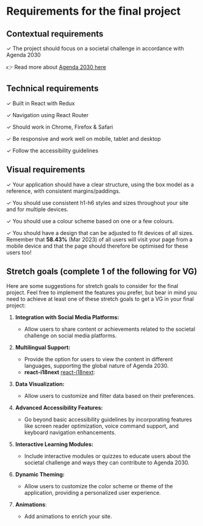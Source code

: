 # Requirements for the final project

## Contextual requirements

✓ The project should focus on a societal challenge in accordance with Agenda 2030

👉 Read more about [Agenda 2030 here](https://sdgs.un.org/2030agenda)


## Technical requirements

✓ Built in React with Redux

✓ Navigation using React Router 

✓ Should work in Chrome, Firefox & Safari

✓ Be responsive and work well on mobile, tablet and desktop

✓ Follow the accessibility guidelines


## Visual requirements

✓ Your application should have a clear structure, using the box model as a reference, with consistent margins/paddings. 

✓ You should use consistent h1-h6 styles and sizes throughout your site and for multiple devices. 

✓ You should use a colour scheme based on one or a few colours. 

✓ You should have a design that can be adjusted to fit devices of all sizes. Remember that **58.43%** (Mar 2023) of all users will visit your page from a mobile device and that the page should therefore be optimised for these users too!


## Stretch goals (complete 1 of the following for VG)

Here are some suggestions for stretch goals to consider for the final project. Feel free to implement the features you prefer, but bear in mind you need to achieve at least one of these stretch goals to get a VG in your final project:

1. **Integration with Social Media Platforms:**
    - Allow users to share content or achievements related to the societal challenge on social media platforms.
2. **Multilingual Support:**
    - Provide the option for users to view the content in different languages, supporting the global nature of Agenda 2030.
    - **react-i18next**
        [react-i18next](https://react.i18next.com/):
        
        
3. **Data Visualization:**
    - Allow users to customize and filter data based on their preferences.
4. **Advanced Accessibility Features:**
    - Go beyond basic accessibility guidelines by incorporating features like screen reader optimization, voice command support, and keyboard navigation enhancements.
5. **Interactive Learning Modules:**
    - Include interactive modules or quizzes to educate users about the societal challenge and ways they can contribute to Agenda 2030.
6. **Dynamic Theming:**
    - Allow users to customize the color scheme or theme of the application, providing a personalized user experience.
7. **Animations**:
    - Add animations to enrich your site.



